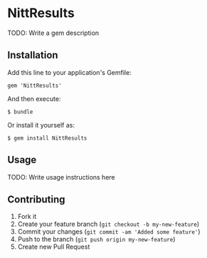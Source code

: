 # NittResults

TODO: Write a gem description

## Installation

Add this line to your application's Gemfile:

    gem 'NittResults'

And then execute:

    $ bundle

Or install it yourself as:

    $ gem install NittResults

## Usage

TODO: Write usage instructions here

## Contributing

1. Fork it
2. Create your feature branch (`git checkout -b my-new-feature`)
3. Commit your changes (`git commit -am 'Added some feature'`)
4. Push to the branch (`git push origin my-new-feature`)
5. Create new Pull Request
